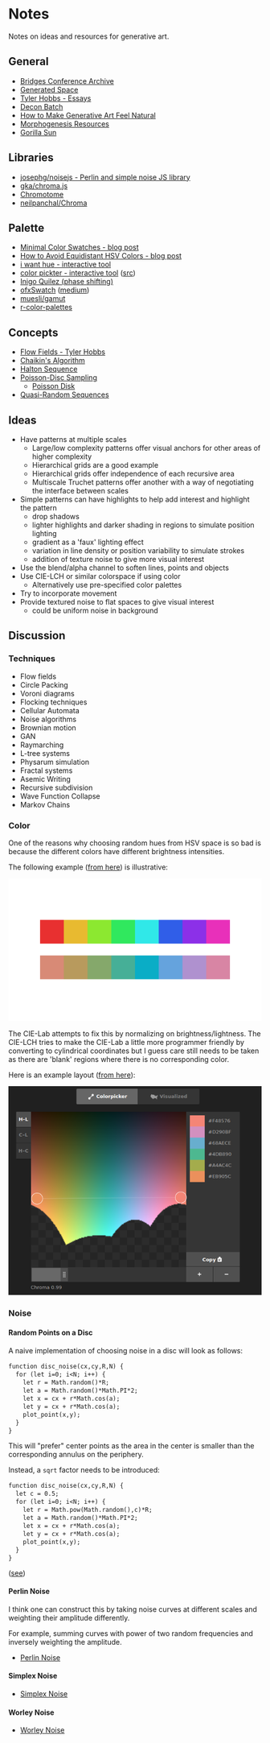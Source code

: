 Notes
===

Notes on ideas and resources for generative art.

General
---

* [Bridges Conference Archive](https://archive.bridgesmathart.org/)
* [Generated Space](https://generated.space/)
* [Tyler Hobbs - Essays](https://tylerxhobbs.com/essays)
* [Decon Batch](https://www.deconbatch.com/)
* [How to Make Generative Art Feel Natural](https://www.generativehut.com/post/how-to-make-generative-art-feel-natural)
* [Morphogenesis Resources](https://github.com/jasonwebb/morphogenesis-resources)
* [Gorilla Sun](https://gorillasun.de/posts/)


Libraries
---

* [josephg/noisejs - Perlin and simple noise JS library](https://github.com/josephg/noisejs)
* [gka/chroma.js](https://github.com/gka/chroma.js)
* [Chromotome](https://kgolid.github.io/chromotome-site/)
* [neilpanchal/Chroma](https://github.com/neilpanchal/Chroma)

Palette
---

* [Minimal Color Swatches - blog post](https://hugodaniel.com/posts/minimal-color-swatches/)
* [How to Avoid Equidistant HSV Colors - blog post](https://www.vis4.net/blog/2011/12/avoid-equidistant-hsv-colors/)
* [i want hue - interactive tool](https://medialab.github.io/iwanthue/)
* [color pickter - interactive tool](http://tristen.ca/hcl-picker) ([src](https://github.com/tristen/hcl-picker/))
* [Inigo Quilez (phase shifting)](https://iquilezles.org/articles/palettes/)
* [ofxSwatch](https://github.com/sam-tsao/ofxSwatch) ([medium](https://sam-tsao.medium.com/3-levels-of-generative-colors-b43bd0d6d609))
* [muesli/gamut](https://github.com/muesli/gamut)
* [r-color-palettes](https://github.com/EmilHvitfeldt/r-color-palettes)

Concepts
---

* [Flow Fields - Tyler Hobbs](https://tylerxhobbs.com/essays/2020/flow-fields)
* [Chaikin's Algorithm](https://observablehq.com/@pamacha/chaikins-algorithm)
* [Halton Sequence](https://en.wikipedia.org/wiki/Halton_sequence)
* [Poisson-Disc Sampling](https://www.jasondavies.com/poisson-disc/)
  - [Poisson Disk](https://www.cs.ubc.ca/~rbridson/docs/bridson-siggraph07-poissondisk.pdf)
* [Quasi-Random Sequences](http://extremelearning.com.au/unreasonable-effectiveness-of-quasirandom-sequences/)

Ideas
---

* Have patterns at multiple scales
  - Large/low complexity  patterns offer visual anchors for other areas of higher complexity
  - Hierarchical grids are a good example
  - Hierarchical grids offer independence of each recursive area
  - Multiscale Truchet patterns offer another with a way of negotiating the interface between
    scales
* Simple patterns can have highlights to help add interest and highlight the pattern
  - drop shadows
  - lighter highlights and darker shading in regions to simulate position lighting
  - gradient as a 'faux' lighting effect
  - variation in line density or position variability to simulate strokes
  - addition of texture noise to give more visual interest
* Use the blend/alpha channel to soften lines, points and objects
* Use CIE-LCH or similar colorspace if using color
  - Alternatively use pre-specified color palettes
* Try to incorporate movement
* Provide textured noise to flat spaces to give visual interest
  - could be uniform noise in background


Discussion
---

### Techniques


* Flow fields
* Circle Packing
* Voroni diagrams 
* Flocking techniques 
* Cellular Automata
* Noise algorithms 
* Brownian motion
* GAN
* Raymarching 
* L-tree systems
* Physarum simulation
* Fractal systems
* Asemic Writing
* Recursive subdivision
* Wave Function Collapse
* Markov Chains

### Color

One of the reasons why choosing random hues from HSV space is so bad is because
the different colors have different brightness intensities.

The following example ([from here](https://github.com/neilpanchal/Chroma)) is illustrative:

![swatch comparison](img.doc/swatches_color.png)

The CIE-Lab attempts to fix this by normalizing on brightness/lightness.
The CIE-LCH tries to make the CIE-Lab a little more programmer friendly by converting to cylindrical
coordinates but I guess care still needs to be taken as there are 'blank' regions where
there is no corresponding color.

Here is an example layout ([from here](https://tristen.ca/hcl-picker/#/hlc/6/0.99/21313E/EFEE6A)):

![color picker](img.doc/colorpicker.png)


### Noise

#### Random Points on a Disc

A naive implementation of choosing noise in a disc will look as follows:

```
function disc_noise(cx,cy,R,N) {
  for (let i=0; i<N; i++) {
    let r = Math.random()*R;
    let a = Math.random()*Math.PI*2;
    let x = cx + r*Math.cos(a);
    let y = cx + r*Math.cos(a);
    plot_point(x,y);
  }
}
```

This will "prefer" center points as the area in the center is smaller than the corresponding annulus on
the periphery.

Instead, a `sqrt` factor needs to be introduced:

```
function disc_noise(cx,cy,R,N) {
  let c = 0.5;
  for (let i=0; i<N; i++) {
    let r = Math.pow(Math.random(),c)*R;
    let a = Math.random()*Math.PI*2;
    let x = cx + r*Math.cos(a);
    let y = cx + r*Math.cos(a);
    plot_point(x,y);
  }
}
```

([see](https://mathworld.wolfram.com/DiskPointPicking.html))

#### Perlin Noise

I think one can construct this by taking noise curves at different
scales and weighting their amplitude differently.

For example, summing curves with power of two random frequencies and inversely
weighting the amplitude.

* [Perlin Noise](https://en.wikipedia.org/wiki/Perlin_noise)

#### Simplex Noise

* [Simplex Noise](https://en.wikipedia.org/wiki/Simplex_noise)

#### Worley Noise

* [Worley Noise](https://en.wikipedia.org/wiki/Worley_noise)



